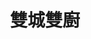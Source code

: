 ---
title: "雙城雙廚"
description: "雙城雙廚"
layout: shop
keywords:
  - 美食競賽
  - 台灣美食
  - 美食精選
datePublished: "2025-06-30"
dateModified: "2025-07-05"
city: "台北市"
district: "信義區"
address: "台北市信義區嘉興街175巷2弄8號"
phone: ""
geo: "25.02748479024552, 121.55742378606605"
google_map: "https://maps.app.goo.gl/43WJp92iomFfxDnr9"
footinder: "https://footinder.com.tw/%E5%8F%B0%E5%8C%97%E5%B8%82%E4%BF%A1%E7%BE%A9%E5%8D%80/362164/"
official: ""
award:
  - name: "500盤"
    year: "2024"
    entries:
      - dishes:
          - "糟乳鴿"

---